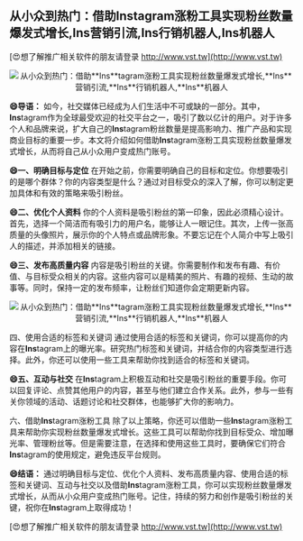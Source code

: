 ## **从小众到热门：借助**Ins**tagram涨粉工具实现粉丝数量爆发式增长,**Ins**营销引流,**Ins**行销机器人,**Ins**机器人**

[😍想了解推广相关软件的朋友请登录 http://www.vst.tw](http://www.vst.tw)

 <center><img src="https://vst.tw/MP4/tuiguang/png/1.png" alt="从小众到热门：借助**Ins**tagram涨粉工具实现粉丝数量爆发式增长,**Ins**营销引流,**Ins**行销机器人,**Ins**机器人"></center>

**😄导语：**
如今，社交媒体已经成为人们生活中不可或缺的一部分。其中，**Ins**tagram作为全球最受欢迎的社交平台之一，吸引了数以亿计的用户。对于许多个人和品牌来说，扩大自己的**Ins**tagram粉丝数量是提高影响力、推广产品和实现商业目标的重要一步。本文将介绍如何借助**Ins**tagram涨粉工具实现粉丝数量爆发式增长，从而将自己从小众用户变成热门账号。

**😄一、明确目标与定位**
在开始之前，你需要明确自己的目标和定位。你想要吸引的是哪个群体？你的内容类型是什么？通过对目标受众的深入了解，你可以制定更加具体和有效的策略来吸引粉丝。

**😄二、优化个人资料**
你的个人资料是吸引粉丝的第一印象，因此必须精心设计。首先，选择一个简洁而有吸引力的用户名，能够让人一眼记住。其次，上传一张高质量的头像照片，展示你的个人特点或品牌形象。不要忘记在个人简介中写上吸引人的描述，并添加相关的链接。

**😄三、发布高质量内容**
内容是吸引粉丝的关键。你需要制作和发布有趣、有价值、与目标受众相关的内容。这些内容可以是精美的照片、有趣的视频、生动的故事等。同时，保持一定的发布频率，让粉丝们知道你会定期更新内容。

 <center><img src="https://vst.tw/MP4/tuiguang/png/7.png" alt="从小众到热门：借助**Ins**tagram涨粉工具实现粉丝数量爆发式增长,**Ins**营销引流,**Ins**行销机器人,**Ins**机器人"></center>

四、使用合适的标签和关键词
通过使用合适的标签和关键词，你可以提高你的内容在**Ins**tagram上的曝光率。研究热门标签和关键词，并结合你的内容类型进行选择。此外，你还可以使用一些工具来帮助你找到适合的标签和关键词。

**😄五、互动与社交**
在**Ins**tagram上积极互动和社交是吸引粉丝的重要手段。你可以回复评论、点赞其他用户的内容，甚至与他们建立合作关系。此外，参与一些有关你领域的活动、话题讨论和社交群体，也能够扩大你的影响力。

六、借助**Ins**tagram涨粉工具
除了以上策略，你还可以借助一些**Ins**tagram涨粉工具来帮助你实现粉丝数量爆发式增长。这些工具可以帮助你找到目标受众、增加曝光率、管理粉丝等。但是需要注意，在选择和使用这些工具时，要确保它们符合**Ins**tagram的使用规定，避免违反平台规则。

**😄结语：**
通过明确目标与定位、优化个人资料、发布高质量内容、使用合适的标签和关键词、互动与社交以及借助**Ins**tagram涨粉工具，你可以实现粉丝数量爆发式增长，从而从小众用户变成热门账号。记住，持续的努力和创作是吸引粉丝的关键，祝你在**Ins**tagram上取得成功！

[😍想了解推广相关软件的朋友请登录 http://www.vst.tw](http://www.vst.tw)



